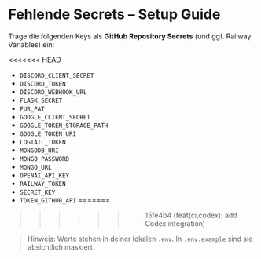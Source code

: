 # Fehlende Secrets – Setup Guide

Trage die folgenden Keys als **GitHub Repository Secrets** (und ggf. Railway Variables) ein:

<<<<<<< HEAD
- `DISCORD_CLIENT_SECRET`
- `DISCORD_TOKEN`
- `DISCORD_WEBHOOK_URL`
- `FLASK_SECRET`
- `FUR_PAT`
- `GOOGLE_CLIENT_SECRET`
- `GOOGLE_TOKEN_STORAGE_PATH`
- `GOOGLE_TOKEN_URI`
- `LOGTAIL_TOKEN`
- `MONGODB_URI`
- `MONGO_PASSWORD`
- `MONGO_URL`
- `OPENAI_API_KEY`
- `RAILWAY_TOKEN`
- `SECRET_KEY`
- `TOKEN_GITHUB_API`
=======

>>>>>>> 15fe4b4 (feat(ci,codex): add Codex integration)

> Hinweis: Werte stehen in deiner lokalen `.env`. In `.env.example` sind sie absichtlich maskiert.